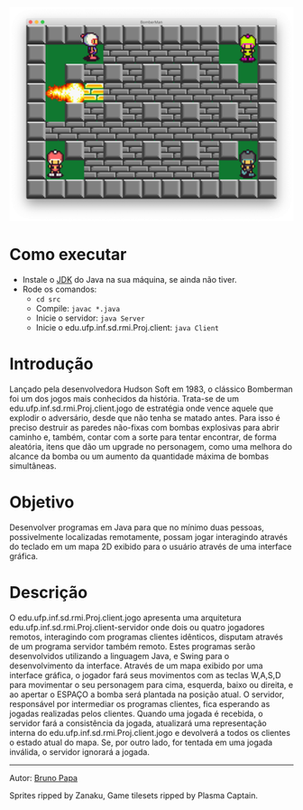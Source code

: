 ![Interface gráfica do edu.ufp.inf.sd.rmi.Proj.client.jogo](./images/screenshot.png)

# Como executar
- Instale o [JDK](https://www.oracle.com/technetwork/java/javase/downloads) do Java na sua máquina, se ainda não tiver.
- Rode os comandos:
   - `cd src`
   - Compile: `javac *.java`
   - Inicie o servidor: `java Server`
   - Inicie o edu.ufp.inf.sd.rmi.Proj.client: `java Client`

# Introdução

Lançado pela desenvolvedora Hudson Soft em 1983, o clássico Bomberman foi um dos jogos mais conhecidos da história. Trata-se de um edu.ufp.inf.sd.rmi.Proj.client.jogo de estratégia onde vence aquele que explodir o adversário, desde que não tenha se matado antes. Para isso é preciso destruir as paredes não-fixas com bombas explosivas para abrir caminho e, também, contar com a sorte para tentar encontrar, de forma aleatória, itens que dão um upgrade no personagem, como uma melhora do alcance da bomba ou um aumento da quantidade máxima de bombas simultâneas.

# Objetivo

Desenvolver programas em Java para que no mínimo duas pessoas, possivelmente localizadas remotamente, possam jogar interagindo através do teclado em um mapa 2D exibido para o usuário através de uma interface gráfica.

# Descrição
O edu.ufp.inf.sd.rmi.Proj.client.jogo apresenta uma arquitetura edu.ufp.inf.sd.rmi.Proj.client-servidor onde dois ou quatro jogadores remotos, interagindo com programas clientes idênticos, disputam através de um programa servidor também remoto. Estes programas serão desenvolvidos utilizando a linguagem Java, e Swing para o desenvolvimento da interface.
Através de um mapa exibido por uma interface gráfica, o jogador fará seus movimentos com as teclas W,A,S,D para movimentar o seu personagem para cima, esquerda, baixo ou direita, e ao apertar o ESPAÇO a bomba será plantada na posição atual. O servidor, responsável por intermediar os programas clientes, fica esperando as jogadas realizadas pelos clientes. Quando uma jogada é recebida, o servidor fará a consistência da jogada, atualizará uma representação interna do edu.ufp.inf.sd.rmi.Proj.client.jogo e devolverá a todos os clientes o estado atual do mapa. Se, por outro lado, for tentada em uma jogada inválida, o servidor ignorará a jogada.



------

Autor: [Bruno Papa](https://github.com/brnpapa)

Sprites ripped by Zanaku, Game tilesets ripped by Plasma Captain.
